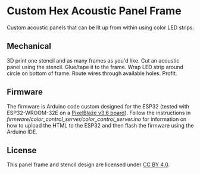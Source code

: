 # Custom Hex Acoustic Panel Frame

Custom acoustic panels that can be lit up from within using color LED strips.

## Mechanical

3D print one stencil and as many frames as you'd like. Cut an acoustic panel using the stencil. Glue/tape it to the frame. Wrap LED strip around circle on bottom of frame. Route wires through available holes. Profit.

## Firmware

The firmware is Arduino code custom designed for the ESP32 (tested with ESP32-WROOM-32E on a [PixelBlaze v3.6 board](https://electromage.com/pixelblaze)). Follow the instructions in *firmware/color_control_server/color_control_server.ino* for information on how to upload the HTML to the ESP32 and then flash the firmware using the Arduino IDE.

## License

This panel frame and stencil design are licensed under [CC BY 4.0](https://creativecommons.org/licenses/by/4.0/deed.en).
